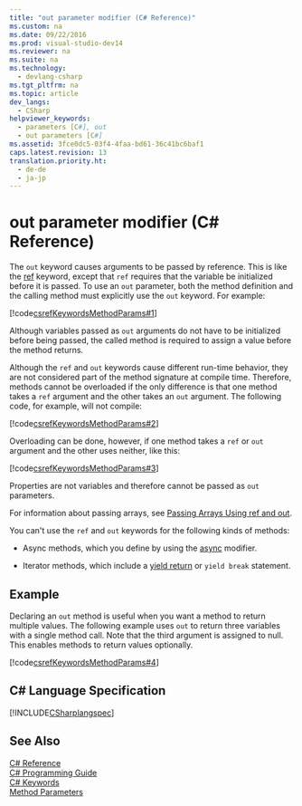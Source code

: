 ```yaml
---
title: "out parameter modifier (C# Reference)"
ms.custom: na
ms.date: 09/22/2016
ms.prod: visual-studio-dev14
ms.reviewer: na
ms.suite: na
ms.technology: 
  - devlang-csharp
ms.tgt_pltfrm: na
ms.topic: article
dev_langs: 
  - CSharp
helpviewer_keywords: 
  - parameters [C#], out
  - out parameters [C#]
ms.assetid: 3fce0dc5-03f4-4faa-bd61-36c41bc6baf1
caps.latest.revision: 13
translation.priority.ht: 
  - de-de
  - ja-jp
---
```

# out parameter modifier (C# Reference)
The `out` keyword causes arguments to be passed by reference. This is like the [ref](../vs140/ref--csharp-reference-.md) keyword, except that `ref` requires that the variable be initialized before it is passed. To use an `out` parameter, both the method definition and the calling method must explicitly use the `out` keyword. For example:  
  
 [!code[csrefKeywordsMethodParams#1](../vs140/codesnippet/CSharp/out-parameter-modifier--csharp-reference-_1.cs)]
  
  
 Although variables passed as `out` arguments do not have to be initialized before being passed, the called method is required to assign a value before the method returns.  
  
 Although the `ref` and `out` keywords cause different run-time behavior, they are not considered part of the method signature at compile time. Therefore, methods cannot be overloaded if the only difference is that one method takes a `ref` argument and the other takes an `out` argument. The following code, for example, will not compile:  
  
 [!code[csrefKeywordsMethodParams#2](../vs140/codesnippet/CSharp/out-parameter-modifier--csharp-reference-_2.cs)]
  
  
 Overloading can be done, however, if one method takes a `ref` or `out` argument and the other uses neither, like this:  
  
 [!code[csrefKeywordsMethodParams#3](../vs140/codesnippet/CSharp/out-parameter-modifier--csharp-reference-_3.cs)]
  
  
 Properties are not variables and therefore cannot be passed as `out` parameters.  
  
 For information about passing arrays, see [Passing Arrays Using ref and out](../vs140/passing-arrays-using-ref-and-out--csharp-programming-guide-.md).  
  
 You can't use the `ref` and `out` keywords for the following kinds of methods:  
  
-   Async methods, which you define by using the [async](../vs140/async--csharp-reference-.md) modifier.  
  
-   Iterator methods, which include a [yield return](../vs140/yield--csharp-reference-.md) or `yield break` statement.  
  
## Example  
 Declaring an `out` method is useful when you want a method to return multiple values. The following example uses `out` to return three variables with a single method call. Note that the third argument is assigned to null. This enables methods to return values optionally.  
  
 [!code[csrefKeywordsMethodParams#4](../vs140/codesnippet/CSharp/out-parameter-modifier--csharp-reference-_4.cs)]
  
  
## C# Language Specification  
 [!INCLUDE[CSharplangspec](../vs140/includes/csharplangspec_md.md)]  
  
## See Also  
 [C# Reference](../vs140/csharp-reference.md)   
 [C# Programming Guide](../vs140/csharp-programming-guide.md)   
 [C# Keywords](../vs140/csharp-keywords.md)   
 [Method Parameters](../vs140/method-parameters--csharp-reference-.md)